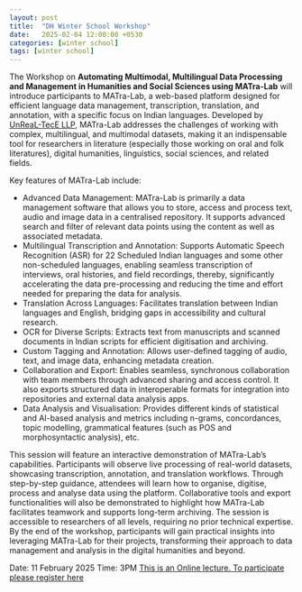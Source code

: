 ```yaml
---
layout: post
title:  "DH Winter School Workshop"
date:   2025-02-04 12:00:00 +0530
categories: [winter school]
tags: [winter school]
---
```


The Workshop on **Automating Multimodal, Multilingual Data Processing and Management in Humanities and Social Sciences using MATra-Lab** will introduce participants to MATra-Lab, a web-based platform designed for efficient language data management, transcription, translation, and annotation, with a specific focus on Indian languages. Developed by [UnReaL-TecE LLP](https://www.unreal-tece.co.in/), MATra-Lab addresses the challenges of working with complex, multilingual, and multimodal datasets, making it an indispensable tool for researchers in literature (especially those working on oral and folk literatures), digital humanities, linguistics, social sciences, and related fields.

Key features of MATra-Lab include:
* Advanced Data Management: MATra-Lab is primarily a data management software that allows you to store, access and process text, audio and image data in a centralised repository. It supports advanced search and filter of relevant data points using the content as well as associated metadata.
* Multilingual Transcription and Annotation: Supports Automatic Speech Recognition (ASR) for 22 Scheduled Indian languages and some other non-scheduled languages, enabling seamless transcription of interviews, oral histories, and field recordings, thereby, significantly accelerating the data pre-processing and reducing the time and effort needed for preparing the data for analysis.
* Translation Across Languages: Facilitates translation between Indian languages and English, bridging gaps in accessibility and cultural research.
* OCR for Diverse Scripts: Extracts text from manuscripts and scanned documents in Indian scripts for efficient digitisation and archiving.
* Custom Tagging and Annotation: Allows user-defined tagging of audio, text, and image data, enhancing metadata creation.
* Collaboration and Export: Enables seamless, synchronous collaboration with team members through advanced sharing and access control. It also exports structured data in interoperable formats for integration into repositories and external data analysis apps.
* Data Analysis and Visualisation: Provides different kinds of statistical and AI-based analysis and metrics including n-grams, concordances, topic modelling, grammatical features (such as POS and morphosyntactic analysis), etc.

This session will feature an interactive demonstration of MATra-Lab’s capabilities. Participants will observe live processing of real-world datasets, showcasing transcription, annotation, and translation workflows. Through step-by-step guidance, attendees will learn how to organise, digitise, process and analyse data using the platform. Collaborative tools and export functionalities will also be demonstrated to highlight how MATra-Lab facilitates teamwork and supports long-term archiving.
The session is accessible to researchers of all levels, requiring no prior technical expertise. By the end of the workshop, participants will gain practical insights into leveraging MATra-Lab for their projects, transforming their approach to data management and analysis in the digital humanities and beyond.

Date: 11 February 2025
Time: 3PM
[This is an Online lecture. To participate please register here](https://docs.google.com/forms/d/e/1FAIpQLScnw6Vc3cTBuFcs8rNQdD-1UcgyXEo-7OJRdrsEWBe5IB5kgQ/viewform?usp=dialog)
